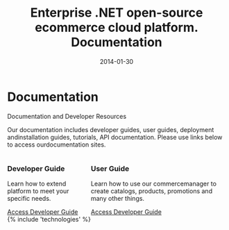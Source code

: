 ﻿---
title: Enterprise .NET open-source ecommerce cloud platform. Documentation
description: Enterprise .NET open-source ecommerce cloud platform. Documentation
date: 2014-01-30
permalink: documentation
tags : 
- documentation
- commerce
---
<div class="documentation __responsive">
	<h1 class="head-title">Documentation</h1>
	<p class="sub-title">Documentation and Developer Resources</p>
	<p class="text">Our documentation includes developer guides, user guides, deployment andinstallation guides, tutorials, API documentation. Please use links below to access ourdocumentation sites.</p>
	<div class="columns">
		<div class="column">
			<div class="block">
				<h3 class="title">Developer Guide</h3>
				<p class="text">Learn how to extend platform to meet your specific needs.</p>
				<a class="button large" href="#">Access Developer Guide</a>
			</div>
		</div>
		<div class="column">
			<div class="block">
				<h3 class="title">User Guide</h3>
				<p class="text">Learn how to use our commercemanager to create catalogs, products, promotions and many other things.</p>
				<a class="button large" href="#">Access Developer Guide</a>
			</div>
		</div>
	</div>
</div>
{% include 'technologies' %}